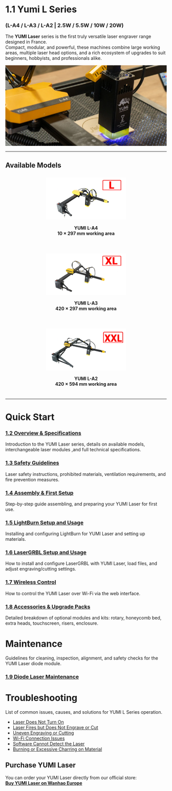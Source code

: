 # 1.1 Yumi L Series
### (L-A4 / L-A3 / L-A2 | 2.5W / 5.5W / 10W / 20W)

The **YUMI Laser** series is the first truly versatile laser engraver range designed in France.  
Compact, modular, and powerful, these machines combine large working areas, multiple laser head options, and a rich ecosystem of upgrades to suit beginners, hobbyists, and professionals alike.

<img src="../../img/Yumi_L_Series/Yumi_L_Series/Yumi_L_Series_01.png" width="550" alt="YUMI Laser Overview">

---

## Available Models

<div style="display: flex; gap: 20px; flex-wrap: wrap; justify-content: center;">

<div style="flex: 1; min-width: 250px; text-align: center; padding: 10px;">
<img src="../../img/Yumi_L_Series/Yumi_L_Series/Yumi_L_Series_L-A4.png" width="250" alt="YUMI L-A4">

<b>YUMI L-A4</b><br>
<b>10 × 297 mm working area</b>
</div>

<div style="flex: 1; min-width: 250px; text-align: center; padding: 10px;">
<img src="../../img/Yumi_L_Series/Yumi_L_Series/Yumi_L_Series_L-A3.png" width="250" alt="YUMI L-A3">
  
<b>YUMI L-A3</b><br> 
<b>420 × 297 mm working area</b>
</div>

<div style="flex: 1; min-width: 250px; text-align: center; padding: 10px;">
<img src="../../img/Yumi_L_Series/Yumi_L_Series/Yumi_L_Series_L-A2.png" width="250" alt="YUMI L-A2">
  
<b>YUMI L-A2</b><br>
  <b>420 × 594 mm working area</b>
</div>

</div>

--- 

# Quick Start

### [1.2 Overview & Specifications](Yumi_L_Series_Overview.md)
Introduction to the YUMI Laser series, details on available models, interchangeable laser modules ,and full technical specifications.  

### [1.3 Safety Guidelines](Yumi_L_Series_Safety.md)
Laser safety instructions, prohibited materials, ventilation requirements, and fire prevention measures.  

### [1.4 Assembly & First Setup](Yumi_L_Series_Assembly.md)
Step-by-step guide assembling, and preparing your YUMI Laser for first use.  

### [1.5 LightBurn Setup and Usage](Yumi_L_Series_LightBurn.md)
Installing and configuring LightBurn for YUMI Laser and setting up materials.  

### [1.6 LaserGRBL Setup and Usage](Yumi_L_Series_LaserGRBL.md)
How to install and configure LaserGRBL with YUMI Laser, load files, and adjust engraving/cutting settings.  

### [1.7 Wireless Control](Yumi_L_Series_Wireless.md)
How to control the YUMI Laser over Wi-Fi via the web interface.  

### [1.8 Accessories & Upgrade Packs](Yumi_L_Series_Accessories.md)
Detailed breakdown of optional modules and kits: rotary, honeycomb bed, extra heads, touchscreen, risers, enclosure.  

# Maintenance
Guidelines for cleaning, inspection, alignment, and safety checks for the YUMI Laser diode module.
### [1.9 Diode Laser Maintenance](Yumi_L_Series_Maintenance.md)

# Troubleshooting
List of common issues, causes, and solutions for YUMI L Series operation. 

- [Laser Does Not Turn On](Yumi_L_Series_Troubleshooting.md#laser-does-not-turn-on)
- [Laser Fires but Does Not Engrave or Cut](Yumi_L_Series_Troubleshooting.md#laser-fires-but-does-not-engrave-or-cut)
- [Uneven Engraving or Cutting](Yumi_L_Series_Troubleshooting.md#uneven-engraving-or-cutting)
- [Wi-Fi Connection Issues](Yumi_L_Series_Troubleshooting.md#wi-fi-connection-issues)
- [Software Cannot Detect the Laser](Yumi_L_Series_Troubleshooting.md#software-cannot-detect-the-laser)
- [Burning or Excessive Charring on Material](Yumi_L_Series_Troubleshooting.md#burning-or-excessive-charring-on-material)



## Purchase YUMI Laser

You can order your YUMI Laser directly from our official store:  
**[Buy YUMI Laser on Wanhao Europe](https://wanhao-europe.com/collections/laser/products/yumi-l-a4-laser-pour-gravure-et-decoupe-pre-commande?variant=48130514157908)**



